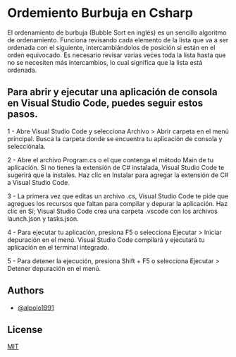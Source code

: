 
# Ordemiento Burbuja en Csharp

El ordenamiento de burbuja (Bubble Sort en inglés) es un sencillo algoritmo de ordenamiento. Funciona revisando cada elemento de la lista que va a ser ordenada con el siguiente, intercambiándolos de posición si están en el orden equivocado. Es necesario revisar varias veces toda la lista hasta que no se necesiten más intercambios, lo cual significa que la lista está ordenada.



## Para abrir y ejecutar una aplicación de consola en Visual Studio Code, puedes seguir estos pasos.

1 - Abre Visual Studio Code y selecciona Archivo > Abrir carpeta en el menú principal. Busca la carpeta donde se encuentra tu aplicación de consola y selecciónala.

2 - Abre el archivo Program.cs o el que contenga el método Main de tu aplicación. Si no tienes la extensión de C# instalada, Visual Studio Code te sugerirá que la instales. Haz clic en Instalar para agregar la extensión de C# a Visual Studio Code.

3 - La primera vez que editas un archivo .cs, Visual Studio Code te pide que agregues los recursos que faltan para compilar y depurar la aplicación. Haz clic en Sí; Visual Studio Code crea una carpeta .vscode con los archivos launch.json y tasks.json.

4 - Para ejecutar tu aplicación, presiona F5 o selecciona Ejecutar > Iniciar depuración en el menú. Visual Studio Code compilará y ejecutará tu aplicación en el terminal integrado.

5 - Para detener la ejecución, presiona Shift + F5 o selecciona Ejecutar > Detener depuración en el menú.

## Authors

- [@alpolo1991](https://github.com/alpolo1991)

## License

[MIT](https://choosealicense.com/licenses/mit/)
